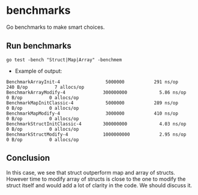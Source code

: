 # benchmarks
Go benchmarks to make smart choices.

## Run benchmarks

`go test -bench "Struct|Map|Array" -benchmem`

- Example of output:
```
BenchmarkArrayInit-4             	 5000000	       291 ns/op	     240 B/op	       7 allocs/op
BenchmarkArrayModify-4           	300000000	         5.86 ns/op	       0 B/op	       0 allocs/op
BenchmarkMapInitClassic-4        	 5000000	       289 ns/op	       0 B/op	       0 allocs/op
BenchmarkMapModify-4             	 3000000	       410 ns/op	       0 B/op	       0 allocs/op
BenchmarkStructInitClassic-4     	300000000	         4.03 ns/op	       0 B/op	       0 allocs/op
BenchmarkStructModify-4          	1000000000	         2.95 ns/op	       0 B/op	       0 allocs/op
```

## Conclusion

In this case, we see that struct outperform map and array of structs.
However time to modify array of structs is close to the one to modify the struct itself and would add a lot of clarity in the code.
We should discuss it.
